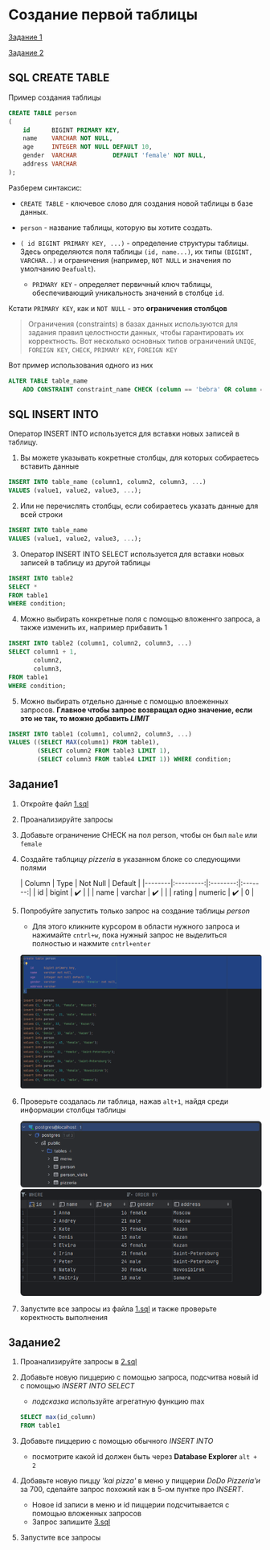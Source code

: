 # Создание первой таблицы

[Задание 1](#Задание1)

[Задание 2](#Задание2)

## SQL CREATE TABLE

Пример создания таблицы

```sql
CREATE TABLE person
(
    id      BIGINT PRIMARY KEY,
    name    VARCHAR NOT NULL,
    age     INTEGER NOT NULL DEFAULT 10,
    gender  VARCHAR          DEFAULT 'female' NOT NULL,
    address VARCHAR
);
```

Разберем синтаксис:

- `CREATE TABLE` - ключевое слово для создания новой таблицы в базе данных.

- `person` - название таблицы, которую вы хотите создать.

- `( id BIGINT PRIMARY KEY, ...)` -
  определение структуры таблицы. Здесь определяются поля таблицы `(id, name...)`, их типы `(BIGINT, VARCHAR..)` и
  ограничения (например, `NOT NULL` и значения по умолчанию `Deafualt`).
    - `PRIMARY KEY` - определяет первичный ключ таблицы, обеспечивающий уникальность значений в столбце `id`.

Кстати  `PRIMARY KEY`, как и `NOT NULL`  - это __ограничения столбцов__

> Ограничения (constraints) в базах данных используются для задания правил целостности данных, чтобы гарантировать их
> корректность. Вот несколько основных типов ограничений `UNIQE`, `FOREIGN KEY`, `CHECK`, `PRIMARY KEY`, `FOREIGN KEY`


Вот пример использования одного из них

```sql
ALTER TABLE table_name
    ADD CONSTRAINT constraint_name CHECK (column == 'bebra' OR column == 'nuhal');
```

## SQL INSERT INTO

Оператор INSERT INTO используется для вставки новых записей в таблицу.

1) Вы можете указывать кокретные столбцы, для которых собираетесь вставить данные

```sql
INSERT INTO table_name (column1, column2, column3, ...)
VALUES (value1, value2, value3, ...);
```

2) Или не перечислять столбцы, если собираетесь указать данные для всей строки

```sql
INSERT INTO table_name
VALUES (value1, value2, value3, ...);
```

3) Оператор INSERT INTO SELECT используется для вставки новых записей в таблицу из другой таблицы

```sql
INSERT INTO table2
SELECT *
FROM table1
WHERE condition;
```

4) Можно выбирать конкретные поля c помощью вложеннго запроса, а также изменить их, например прибавить 1

```sql
INSERT INTO table2 (column1, column2, column3, ...)
SELECT column1 + 1,
       column2,
       column3,
FROM table1
WHERE condition;

```

5) Можно выбирать отдельно данные с помощью влоеженных запросов.
   __Главное чтобы запрос возвращал одно значение, если это не так, то можно добавить _LIMIT___

```sql
INSERT INTO table1 (column1, column2, column3, ...)
VALUES ((SELECT MAX(column1) FROM table1),
        (SELECT column2 FROM table3 LIMIT 1),
        (SELECT column3 FROM table4 LIMIT 1)) WHERE condition;

```

## Задание1

1. Откройте файл [1.sql](1.sql)

2. Проанализируйте запросы
3. Добавьте ограничение CHECK на пол person, чтобы он был `male` или `female`
4. Создайте таблцицу _pizzeria_ в указанном блоке со следующими полями

   | Column |    Type   | Not Null | Default |
                                                                                                                                                                                     |--------|:---------:|:--------:|:-------:|
   | id     |  bigint   |    ✔️    |         |
   | name   |  varchar  |    ✔️    |         |
   | rating | numeric   |    ✔️    |    0    |
5. Попробуйте запустить только запрос на создание таблицы _person_

    - Для этого кликните курсором в области нужного запроса и нажимайте  `cntrl+w`, пока нужный запрос не выделиться
      полностью и нажмите `cntrl+enter`

   ![](.MakeFirtTable_images/person_create.png)

6. Проверьте создалась ли таблица, нажав `alt+1`, найдя среди информации столбцы таблицы

   ![](.MakeFirtTable_images/look_for_tables.png)
   ![](.MakeFirtTable_images/view_table.png)

7. Запустите все запросы из файла [1.sql](1.sql) и также проверьте коректность выполнения

## Задание2

1. Проанализируйте запросы в [2.sql](2.sql)
2. Добавьте новую пиццерию с помощью запроса, подсчитва новый id с помощью _INSERT INTO SELECT_
    - _подсказка_ используйте агрегатную функцию max
   ```sql
   SELECT max(id_column)
   FROM table1
   ```
3. Добавьте пиццерию с помощью обычного _INSERT INTO_
    - посмотрите какой id должен быть через
      __Database Explorer__ `alt + 2`

4. Добавьте новую пиццу _'kai pizza'_ в меню у пиццерии _DoDo Pizzeria'и_ за 700, сделайте запрос похожий как в 5-ом
   пунтке про
   _INSERT_.
   - Новое id записи в меню и id пиццерии подсчитывается с помощью вложенных запросов
   - Запрос запишите [3.sql](3.sql)

7. Запустите все запросы


